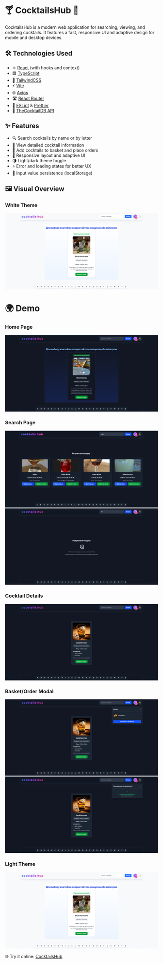 # 🍸 CocktailsHub 🍹

CocktailsHub is a modern web application for searching, viewing, and ordering cocktails. It features a fast, responsive UI and adaptive design for mobile and desktop devices.

## 🛠️ Technologies Used

- ⚛️ [React](https://react.dev/) (with hooks and context)
- 🟦 [TypeScript](https://www.typescriptlang.org/)
- 🎨 [TailwindCSS](https://tailwindcss.com/)
- ⚡ [Vite](https://vitejs.dev/)
- 🌐 [Axios](https://axios-http.com/)
- 🛣️ [React Router](https://reactrouter.com/)
- 🧩 [ESLint](https://eslint.org/) & [Prettier](https://prettier.io/)
- 🍹 [TheCocktailDB API](https://www.thecocktaildb.com/)

## ✨ Features

- 🔍 Search cocktails by name or by letter
- 📄 View detailed cocktail information
- 🛒 Add cocktails to basket and place orders
- 📱 Responsive layout and adaptive UI
- 🌗 Light/dark theme toggle
- ⚡ Error and loading states for better UX
- 💾 Input value persistence (localStorage)

## 🖼️ Visual Overview

### White Theme

![White Theme](./screenshots/lightTheme.png)

# 🌍 Demo

### Home Page

![Home Page](./screenshots/homepage.png)

### Search Page

![Search Page - Input](./screenshots/searchByInput.png)
![Search Page - Error](./screenshots/searchByError.png)

### Cocktail Details

![Cocktail Details](./screenshots/cocktailDetail.png)

### Basket/Order Modal

![Order Cocktail](./screenshots/orderCocktail.png)
![Confirm Order](./screenshots/confirmOrder.png)

### Light Theme

![White Theme](./screenshots/lightTheme.png)

🌐 Try it online: [CocktailsHub](https://cocktails-hub.vercel.app/)
